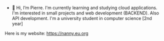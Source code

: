 - 👋 Hi, I’m Pierre.
I'm currently learning and studying cloud applications. I'm interested in small projects and web development (BACKEND). Also API development.
I'm a university student in computer science [2nd year]

Here is my website: https://nanny.eu.org

<!---
xen-cyber/xen-cyber is a ✨ special ✨ repository because its `README.md` (this file) appears on your GitHub profile.
You can click the Preview link to take a look at your changes.
--->
